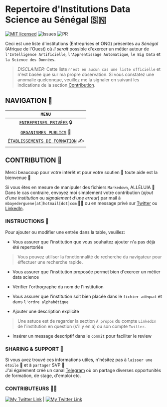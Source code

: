 # Repertoire d'Institutions Data Science au Sénégal 🇸🇳

[![MIT licensed](https://img.shields.io/badge/license-MIT-blue.svg)](./LICENSE)
![Issues](https://img.shields.io/github/issues/DerXter/Repertoire-d-institutions-data-science-au-S-n-gal)
![PR](https://img.shields.io/github/issues-pr/DerXter/Repertoire-d-institutions-data-science-au-S-n-gal)

Ceci est une liste d'institutions (Entreprises et ONG) présentes au *Sénégal* (Afrique de l'Ouest) où *il serait* possible d'exercer un métier autour de `l'Intelligence Artificielle`, `l'Apprentissage Automatique`, `le Big Data` et `la Science des Données`.
> *DISCLAIMER:* Cette liste `n'est en aucun cas une liste officielle` et n'est basée que sur ma propre observation. Si vous constatez une anomalie quelconque, veuillez me la signaler en suivant les indications de la section [Contribution](#contribution).

## NAVIGATION 🚤️

| `MENU` |
| :-----------:|
| [`ENTREPRISES PRIVÉES`](Institutions/Entreprises.md) 🔒️      |
| [`ORGANISMES PUBLICS`](Institutions/ONG-Associations.md) 🏢️ |
| [`ÉTABLISSEMENTS DE FORMATION`](Formations.md) ✍️|

## CONTRIBUTION 🤝️

Merci beaucoup pour votre intérêt et pour votre soutien 🙂️ toute aide est la bienvenue 🤗️  

Si vous êtes en mesure de manipuler des fichiers `Markedown`, ALLÉLUIA 🕺️ Dans le cas contraire, envoyez moi simplement votre contribution (*ajout d'une institution* ou *signalement d'une erreur*) par mail à `mbayederguene[at]hotmail[dot]com` 👨‍💻️ ou en message privé sur [Twitter](https://twitter.com/derguene) ou [LinkedIn](https://www.linkedin.com/in/derguene-mbaye/).

### INSTRUCTIONS 📜️

Pour ajouter ou modifier une entrée dans la table, veuillez:

* Vous assurer que l'institution que vous souhaitez ajouter n'a pas déjà été repertoriée
> Vous pouvez utiliser la fonctionnalité de recherche du navigateur pour éffectuer une recherche rapide.

* Vous assurer que l'institution proposée permet bien d'exercer un métier data science

* Vérifier l'orthographe du nom de l'institution

* Vous assurer que l'institution soit bien placée dans le `fichier adéquat` et dans `l'ordre alphabétique`

* Ajouter une description explicite
> Une astuce est de regarder la section `À propos` du compte `LinkedIn` de l'institution en question (s'il y en a) ou son compte `Twitter`.

* Insérer un message descriptif dans le `commit` pour faciliter le review

### SHARING & SUPPORT 💪️
Si vous avez trouvé ces informations utiles, n'hésitez pas à `laisser une étoile` 🌟️ et à `partager` SVP 🎁️  
J'ai également créé un canal [Telegram](https://t.me/galsenitinfo) où on partage diverses opportunités de formation, de stage, d'emploi etc.

### CONTRIBUTEURS 👨‍🔧️
[![My Twitter Link](https://img.shields.io/twitter/follow/derguene?style=social)](https://twitter.com/derguene) | 
[![My Twitter Link](https://img.shields.io/twitter/follow/mdense2?style=social)](https://twitter.com/mdense2)
